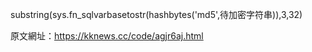 substring(sys.fn_sqlvarbasetostr(hashbytes('md5',待加密字符串)),3,32)

原文網址：https://kknews.cc/code/agjr6aj.html